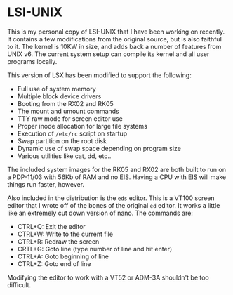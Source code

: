 # LSI-UNIX
This is my personal copy of LSI-UNIX that I have been working on recently. It contains a few modifications from the original source, but is also faithful to it. The kernel is 10KW in size, and adds back a number of features from UNIX v6. The current system setup can compile its kernel and all user programs locally.

This version of LSX has been modified to support the following:

- Full use of system memory
- Multiple block device drivers
- Booting from the RX02 and RK05
- The mount and umount commands
- TTY raw mode for screen editor use
- Proper inode allocation for large file systems
- Execution of `/etc/rc` script on startup
- Swap partition on the root disk
- Dynamic use of swap space depending on program size
- Various utilities like cat, dd, etc..

The included system images for the RK05 and RX02 are both built to run on a PDP-11/03 with 56Kb of RAM and no EIS. Having a CPU with EIS will make things run faster, however.

Also included in the distribution is the `eds` editor. This is a VT100 screen editor that I wrote off of the bones of the original `ed` editor. It works a little like an extremely cut down version of nano. The commands are:

- CTRL+Q: Exit the editor
- CTRL+W: Write to the current file
- CTRL+R: Redraw the screen
- CRTL+G: Goto line (type number of line and hit enter)
- CTRL+A: Goto beginning of line
- CTRL+Z: Goto end of line

Modifying the editor to work with a VT52 or ADM-3A shouldn't be too difficult.
